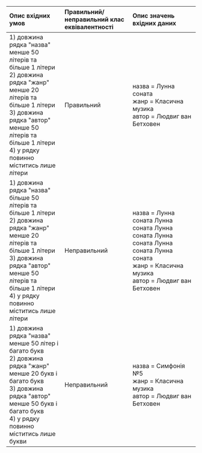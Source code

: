 | Опис вхідних умов | Правильний/неправильний клас еквівалентності | Опис значень вхідних даних |
|:------------------|:---------------------------------------------|:---------------------------|
| 1) довжина рядка "назва" менше 50 літерів та більше 1 літери <br> 2) довжина рядка "жанр" менше 20 літерів та більше 1 літери <br> 3) довжина рядка "автор" менше 50 літерів та більше 1 літери <br> 4) у рядку повинно міститись лише літери | Правильний | назва = Лунна соната <br> жанр = Класична музика <br> автор = Людвиг ван Бетховен |
| 1) довжина рядка "назва" більше 50 літерів та більше 1 літери <br> 2) довжина рядка "жанр" менше 20 літерів та більше 1 літери <br> 3) довжина рядка "автор" менше 50 літерів та більше 1 літери <br> 4) у рядку повинно міститись лише літери | Неправильний | назва = Лунна соната Лунна соната Лунна соната Лунна соната Лунна соната Лунна соната <br> жанр = Класична музика <br> автор = Людвиг ван Бетховен |
| 1) довжина рядка "назва" менше 50 літер і багато букв <br> 2) довжина рядка "жанр" менше 20 букв і багато букв <br> 3) довжина рядка "автор" менше 50 букв і багато букв <br> 4) у рядку повинно мiститись лише букви | Неправильний | назва = Симфонiя №5 <br> жанр = Класична музика <br> автор = Людвиг ван Бетховен |
